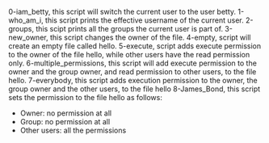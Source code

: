 0-iam_betty, this script will switch the current user to the user betty.
1-who_am_i, this script prints the effective username of the current user.
2-groups, this scipt prints all the groups the current user is part of.
3-new_owner, this script changes the owner of the file.
4-empty, script will create an empty file called hello.
5-execute, script adds execute permission to the owner of the file hello, while other users have the read permission only.
6-multiple_permissions, this script will add execute permission to the owner and the group owner, and read permission to other users, to the file hello.
7-everybody, this script adds execution permission to the owner, the group owner and the other users, to the file hello
8-James_Bond, this script sets the permission to the file hello as follows:
- Owner: no permission at all
- Group: no permission at all
- Other users: all the permissions
